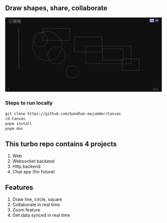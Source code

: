 ## Draw shapes, share, collaborate

![demo image](/assets/image.png)

### Steps to run locally

```
git clone https://github.com/bandhan-majumder/Canvas
cd Canvas
pnpm install
pnpm dev
```

## This turbo repo contains 4 projects
1. Web
2. Websocket backend
3. Http backend
4. Chat app (for future)

## Features
1. Draw line, circle, square
2. Collaborate in real time
3. Zoom feature
4. Get data synced in real time
